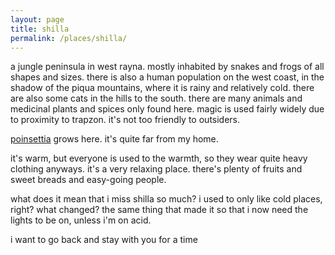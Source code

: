 ```yaml
---
layout: page
title: shilla
permalink: /places/shilla/
---
```


a jungle peninsula in west rayna. mostly inhabited by snakes and frogs of all shapes and sizes. there is also a human population on the west coast, in the shadow of the piqua mountains, where it is rainy and relatively cold. there are also some cats in the hills to the south. there are many animals and medicinal plants and spices only found here. magic is used fairly widely due to proximity to trapzon. it's not too friendly to outsiders.

[poinsettia](/friends/poinsettia) grows here. it's quite far from my home.

it's warm, but everyone is used to the warmth, so they wear quite heavy clothing anyways. it's a very relaxing place. there's plenty of fruits and sweet breads and easy-going people.

what does it mean that i miss shilla so much? i used to only like cold places, right? what changed? the same thing that made it so that i now need the lights to be on, unless i'm on acid.

i want to go back and stay with you for a time